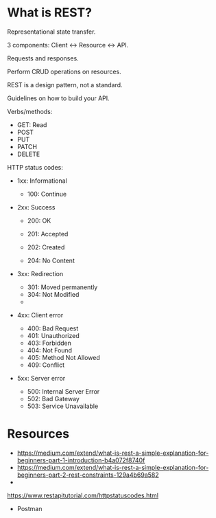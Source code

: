 
# What is REST?

Representational state transfer.

3 components:
Client <-> Resource <-> API.

Requests and responses.

Perform CRUD operations on resources.

REST is a design pattern, not a standard.


Guidelines on how to build your API.


Verbs/methods:
- GET: Read
- POST
- PUT
- PATCH
- DELETE

HTTP status codes:
- 1xx: Informational
  - 100: Continue
- 2xx: Success
  - 200: OK
  - 201: Accepted
  - 202: Created

  - 204: No Content
  
- 3xx: Redirection
  - 301: Moved permanently
  - 304: Not Modified
  - 
- 4xx: Client error
  - 400: Bad Request
  - 401: Unauthorized
  - 403: Forbidden
  - 404: Not Found
  - 405: Method Not Allowed
  - 409: Conflict
- 5xx: Server error
  - 500: Internal Server Error
  - 502: Bad Gateway
  - 503: Service Unavailable






# Resources
- https://medium.com/extend/what-is-rest-a-simple-explanation-for-beginners-part-1-introduction-b4a072f8740f
- https://medium.com/extend/what-is-rest-a-simple-explanation-for-beginners-part-2-rest-constraints-129a4b69a582
- 
https://www.restapitutorial.com/httpstatuscodes.html
- Postman
